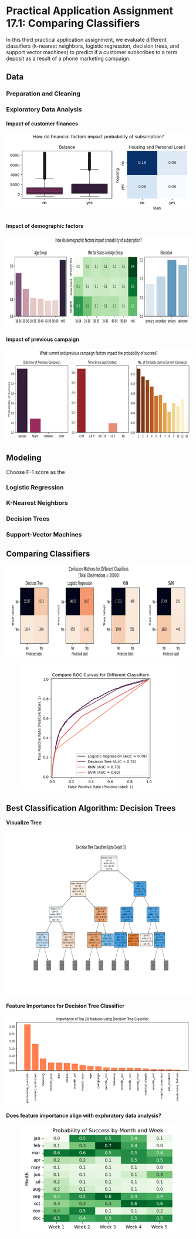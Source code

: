 # Practical Application Assignment 17.1: Comparing Classifiers
 In this third practical application assignment, we evaluate different classifiers (k-nearest neighbors, logistic regression, decision trees, and support vector machines) to predict if a customer subscribes to a term deposit as a result of a phone marketing campaign.

 ## Data

 ### Preparation and Cleaning

 ### Exploratory Data Analysis

 #### Impact of customer finances
  <p align="center">
<img src="images/financial_factors.png" height = "220">
</p>

#### Impact of demographic factors
 <p align="center">
<img src="images/demographic_factors.png" height = "250">
</p>

#### Impact of previous campaign
 <p align="center">
<img src="images/previous_current_campaign.png" height = "250">
</p>

 ## Modeling
 Choose F-1 score as the 

 ### Logistic Regression

 ### K-Nearest Neighbors

 ### Decision Trees

 ### Support-Vector Machines

 ## Comparing Classifiers

 <p align="center">
<img src="images/confusion_matrices_all.png" height = "250">
</p>

 <p align="center">
<img src="images/roc_curves_all.png" height = "350">
</p>

 ## Best Classification Algorithm: Decision Trees

**Visualize Tree**
<p align="center">
<img src="images/tree.png" height = "450">
</p>

**Feature Importance for Decision Tree Classifier**
<p align="center">
<img src="images/tree_feature_importance.png" height= "250">
</p>

**Does feature importance align with exploratory data analysis?**
<p align="center">
<img src="images/by_time_of_contact.png" height= "300">
</p>

